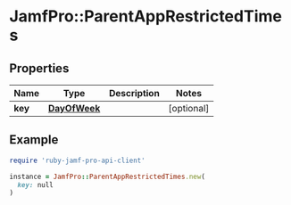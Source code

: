 # JamfPro::ParentAppRestrictedTimes

## Properties

| Name | Type | Description | Notes |
| ---- | ---- | ----------- | ----- |
| **key** | [**DayOfWeek**](DayOfWeek.md) |  | [optional] |

## Example

```ruby
require 'ruby-jamf-pro-api-client'

instance = JamfPro::ParentAppRestrictedTimes.new(
  key: null
)
```

